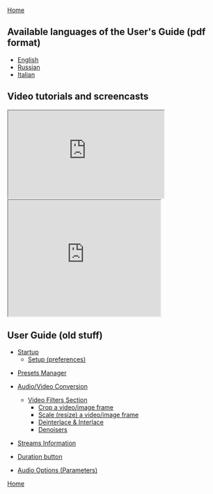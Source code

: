[Home](index.md)  

## Available languages of the User's Guide (pdf format)
- [English](Pages/User-guide-languages/en/Index_en.md)
- [Russian](Pages/User-guide-languages/ru/Index_ru.md)
- [Italian](Pages/User-guide-languages/it/Index_it.md)

## Video tutorials and screencasts

<iframe width="358" height="201" src="https://www.youtube.com/embed/NlV3XuIlsn4" title="YouTube video player" frameborder="1" allow="accelerometer; autoplay; clipboard-write; encrypted-media; gyroscope; picture-in-picture" allowfullscreen></iframe>
<iframe width="350" height="267" src="https://www.youtube.com/embed/1IRGWN7DQKE" title="YouTube video player" frameborder="1" allow="accelerometer; autoplay; clipboard-write; encrypted-media; gyroscope; picture-in-picture" allowfullscreen></iframe>

## User Guide (old stuff)  
- [Startup](Pages/Startup/Startup.md)
  * [Setup (preferences)](Pages/Startup/Setup.md)
  
* [Presets Manager](Pages/Main_Toolbar/PresetsManager_Panel/Presets_management.md)
* [Audio/Video Conversion](Pages/Main_Toolbar/VideoConv_Panel/idx.md)
  * [Video Filters Section](Pages/Main_Toolbar/VideoConv_Panel/Filters//VideoFilters.md)
    * [Crop a video/image frame](Pages/Main_Toolbar/VideoConv_Panel/Filters/FilterCrop.md) 
    * [Scale (resize) a video/image frame](Pages/Main_Toolbar/VideoConv_Panel/Filters/FilterScaling.md) 
    * [Deinterlace & Interlace](Pages/Main_Toolbar/VideoConv_Panel/Filters/Deint_Inter.md) 
    * [Denoisers](Pages/Main_Toolbar/VideoConv_Panel/Filters/Denoisers.md)
  

* [Streams Information](Pages/Toolbar/Show_metadata.md)
* [Duration button](Pages/Toolbar/Duration.md)
  
- [Audio Options (Parameters)](Pages/Audio_Parameters/Audio_parameters.md)

[Home](index.md)
